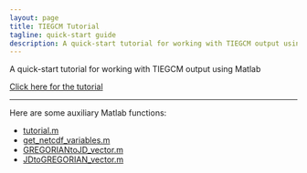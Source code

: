 ```yaml
---
layout: page
title: TIEGCM Tutorial
tagline: quick-start guide
description: A quick-start tutorial for working with TIEGCM output using Matlab
---
```


A quick-start tutorial for working with TIEGCM output using Matlab

[Click here for the tutorial](https://suttonek.github.io/TIEGCM-tutorial/tutorial.html)

---

Here are some auxiliary Matlab functions:  

- [tutorial.m](https://suttonek.github.io/TIEGCM-tutorial/tutorial.m)
- [get_netcdf_variables.m](https://suttonek.github.io/TIEGCM-tutorial/get_netcdf_variables.m)
- [GREGORIANtoJD_vector.m](https://suttonek.github.io/TIEGCM-tutorial/GREGORIANtoJD_vector.m)
- [JDtoGREGORIAN_vector.m](https://suttonek.github.io/TIEGCM-tutorial/JDtoGREGORIAN_vector.m)
